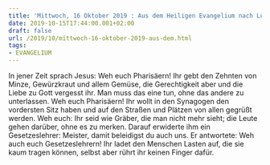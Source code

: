 ```yaml
---
title: 'Mittwoch, 16 Oktober 2019 : Aus dem Heiligen Evangelium nach Lukas - Lk 11,42-46.'
date: 2019-10-15T17:44:00.001+02:00
draft: false
url: /2019/10/mittwoch-16-oktober-2019-aus-dem.html
tags: 
- EVANGELIUM
---
```


In jener Zeit sprach Jesus: Weh euch Pharisäern! Ihr gebt den Zehnten von Minze, Gewürzkraut und allem Gemüse, die Gerechtigkeit aber und die Liebe zu Gott vergesst ihr. Man muss das eine tun, ohne das andere zu unterlassen. Weh euch Pharisäern! Ihr wollt in den Synagogen den vordersten Sitz haben und auf den Straßen und Plätzen von allen gegrüßt werden. Weh euch: Ihr seid wie Gräber, die man nicht mehr sieht; die Leute gehen darüber, ohne es zu merken. Darauf erwiderte ihm ein Gesetzeslehrer: Meister, damit beleidigst du auch uns. Er antwortete: Weh auch euch Gesetzeslehrern! Ihr ladet den Menschen Lasten auf, die sie kaum tragen können, selbst aber rührt ihr keinen Finger dafür.